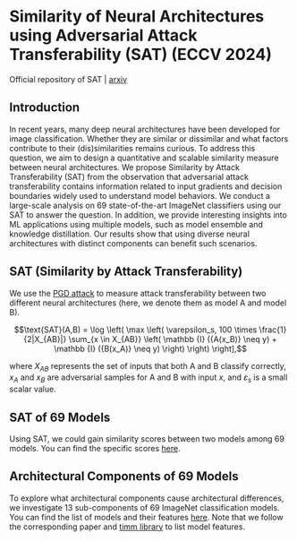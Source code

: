 # Similarity of Neural Architectures using Adversarial Attack Transferability (SAT) (ECCV 2024)

Official repository of SAT | [arxiv](https://arxiv.org/abs/2210.11407)

## Introduction

In recent years, many deep neural architectures have been developed for image classification. Whether they are similar or dissimilar and what factors contribute to their (dis)similarities remains curious. To address this question, we aim to design a quantitative and scalable similarity measure between neural architectures. We propose Similarity by Attack Transferability (SAT) from the observation that adversarial attack transferability contains information related to input gradients and decision boundaries widely used to understand model behaviors. We conduct a large-scale analysis on 69 state-of-the-art ImageNet classifiers using our SAT to answer the question. In addition, we provide interesting insights into ML applications using multiple models, such as model ensemble and knowledge distillation. Our results show that using diverse neural architectures with distinct components can benefit such scenarios.

## SAT (Similarity by Attack Transferability)

We use the [PGD attack](https://arxiv.org/pdf/1706.06083) to measure attack transferability between two different neural architectures
(here, we denote them as model A and model B).

$$\text{SAT}(A,B) = \log \left( \max \left( \varepsilon_s, 100 \times
\frac{1}{2|X_{AB}|}
\sum_{x \in X_{AB}} \left( \mathbb {I} ({A(x_B)} \neq y) + \mathbb {I} ({B(x_A)} \neq y) \right) \right) \right],$$

where $X_{AB}$ represents the set of inputs that both A and B classify correctly, $x_A$ and $x_B$ are adversarial samples for A and B with 
input $x$, and $\varepsilon_s$ is a small scalar value.

## SAT of 69 Models

Using SAT, we could gain similarity scores between two models among 69 models.
You can find the specific scores [here](https://github.com/J-H-Hwang/SAT/blob/main/SAT_release.csv).

## Architectural Components of 69 Models

To explore what architectural components cause architectural differences, we investigate 13 sub-components of 69 ImageNet classification models.
You can find the list of models and their features [here](https://github.com/J-H-Hwang/SAT/blob/main/Model%20Feature_release.csv).
Note that we follow the corresponding paper and [timm library](https://github.com/huggingface/pytorch-image-models) to list model features.


